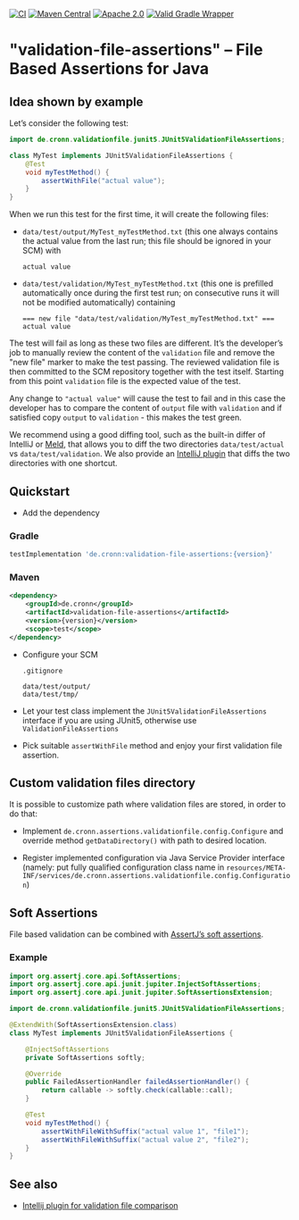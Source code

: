 [![CI](https://github.com/cronn/validation-file-assertions/workflows/CI/badge.svg)](https://github.com/cronn/validation-file-assertions/actions)
[![Maven Central](https://maven-badges.herokuapp.com/maven-central/de.cronn/validation-file-assertions/badge.svg)](http://maven-badges.herokuapp.com/maven-central/de.cronn/validation-file-assertions)
[![Apache 2.0](https://img.shields.io/github/license/cronn/validation-file-assertions.svg)](http://www.apache.org/licenses/LICENSE-2.0)
[![Valid Gradle Wrapper](https://github.com/cronn/validation-file-assertions/workflows/Validate%20Gradle%20Wrapper/badge.svg)](https://github.com/cronn/validation-file-assertions/actions/workflows/gradle-wrapper-validation.yml)

# "validation-file-assertions" – File Based Assertions for Java

## Idea shown by example

Let’s consider the following test:

```java
import de.cronn.validationfile.junit5.JUnit5ValidationFileAssertions;

class MyTest implements JUnit5ValidationFileAssertions {
    @Test
    void myTestMethod() {
        assertWithFile("actual value");
    }
}
```

When we run this test for the first time, it will create the following files:
 - `data/test/output/MyTest_myTestMethod.txt` (this one always contains the actual value from the last run; this file should be ignored in your SCM) with
   ```
   actual value
   ```
 - `data/test/validation/MyTest_myTestMethod.txt` (this one is prefilled automatically once during the first test run; on consecutive runs it will not be modified automatically) containing
   ```
   === new file "data/test/validation/MyTest_myTestMethod.txt" ===
   actual value
   ```

The test will fail as long as these two files are different. It’s the developer’s job to manually review the content of the `validation` file and remove the "new file" marker to make the test passing.
The reviewed validation file is then committed to the SCM repository together with the test itself.
Starting from this point `validation` file is the expected value of the test.

Any change to `"actual value"` will cause the test to fail and in this case the developer has to compare the content of `output` file with `validation` and if satisfied copy `output` to `validation` - this makes the test green.

We recommend using a good diffing tool, such as the built-in differ of IntelliJ or [Meld][meld], that allows you to diff the two directories `data/test/actual` vs `data/test/validation`.
We also provide an [IntelliJ plugin][intellij_plugin] that diffs the two directories with one shortcut.

## Quickstart
* Add the dependency

### Gradle
```gradle
testImplementation 'de.cronn:validation-file-assertions:{version}'
```

### Maven
```xml
<dependency>
    <groupId>de.cronn</groupId>
    <artifactId>validation-file-assertions</artifactId>
    <version>{version}</version>
    <scope>test</scope>
</dependency>
```

* Configure your SCM

    `.gitignore`
    ```
    data/test/output/
    data/test/tmp/
    ```

* Let your test class implement the `JUnit5ValidationFileAssertions` interface if you are using JUnit5, otherwise use `ValidationFileAssertions`

* Pick suitable `assertWithFile` method and enjoy your first validation file assertion.

## Custom validation files directory

It is possible to customize path where validation files are stored, in order to do that:

* Implement `de.cronn.assertions.validationfile.config.Configure` and override method `getDataDirectory()` with path to desired location.

* Register implemented configuration via Java Service Provider interface (namely: put fully qualified configuration class name in `resources/META-INF/services/de.cronn.assertions.validationfile.config.Configuration`)

## Soft Assertions

File based validation can be combined with [AssertJ’s soft assertions][assertj_soft_assertions].

### Example

```java
import org.assertj.core.api.SoftAssertions;
import org.assertj.core.api.junit.jupiter.InjectSoftAssertions;
import org.assertj.core.api.junit.jupiter.SoftAssertionsExtension;

import de.cronn.validationfile.junit5.JUnit5ValidationFileAssertions;

@ExtendWith(SoftAssertionsExtension.class)
class MyTest implements JUnit5ValidationFileAssertions {

    @InjectSoftAssertions
    private SoftAssertions softly;

    @Override
    public FailedAssertionHandler failedAssertionHandler() {
        return callable -> softly.check(callable::call);
    }

    @Test
    void myTestMethod() {
        assertWithFileWithSuffix("actual value 1", "file1");
        assertWithFileWithSuffix("actual value 2", "file2");
    }
}
```

## See also

* [Intellij plugin for validation file comparison][intellij_plugin]

[meld]: https://meldmerge.org/
[intellij_plugin]: https://plugins.jetbrains.com/plugin/12931-validation-file-comparison
[assertj_soft_assertions]: https://assertj.github.io/doc/#assertj-core-soft-assertions
